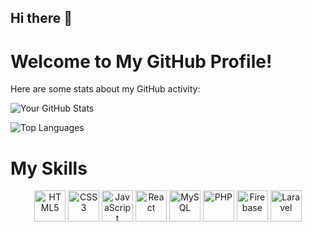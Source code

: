 ## Hi there 👋

<!--
**luckslim/luckslim** is a ✨ _special_ ✨ repository because its `README.md` (this file) appears on your GitHub profile.

Here are some ideas to get you started:

- 🔭 I’m currently working on ...
- 🌱 I’m currently learning ...
- 👯 I’m looking to collaborate on ...
- 🤔 I’m looking for help with ...
- 💬 Ask me about ...
- 📫 How to reach me: ...
- 😄 Pronouns: ...
- ⚡ Fun fact: ...

-->
# Welcome to My GitHub Profile!

Here are some stats about my GitHub activity:

![Your GitHub Stats](https://github-readme-stats.vercel.app/api?username=luckslim&show_icons=true&theme=dark)

![Top Languages](https://github-readme-stats.vercel.app/api/top-langs/?username=luckslim&layout=compact&theme=dark)

# My Skills

<div align="center">
  <img src="https://cdn.jsdelivr.net/gh/devicons/devicon/icons/html5/html5-original.svg" alt="HTML5" width="50" height="50"/>
  <img src="https://cdn.jsdelivr.net/gh/devicons/devicon/icons/css3/css3-original.svg" alt="CSS3" width="50" height="50"/>
  <img src="https://cdn.jsdelivr.net/gh/devicons/devicon/icons/javascript/javascript-original.svg" alt="JavaScript" width="50" height="50"/>
  <img src="https://cdn.jsdelivr.net/gh/devicons/devicon/icons/react/react-original.svg" alt="React" width="50" height="50"/>
  <img src="https://cdn.jsdelivr.net/gh/devicons/devicon/icons/mysql/mysql-original.svg" alt="MySQL" width="50" height="50"/>
  <img src="https://cdn.jsdelivr.net/gh/devicons/devicon/icons/php/php-original.svg" alt="PHP" width="50" height="50"/>
  <img src="https://cdn.jsdelivr.net/gh/devicons/devicon/icons/firebase/firebase-original.svg" alt="Firebase" width="50" height="50"/>
  <img src="https://cdn.jsdelivr.net/gh/devicons/devicon@latest/icons/laravel/laravel-original.svg" alt="Laravel" width="50" height="50"/>
</div>

